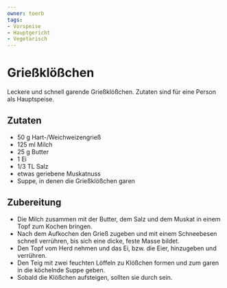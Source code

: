 ```yaml
---
owner: toerb
tags:
- Vorspeise
- Hauptgericht
- Vegetarisch
---
```


Grießklößchen
=============

Leckere und schnell garende Grießklößchen. Zutaten sind für eine Person als Hauptspeise.

## Zutaten
* 50 g Hart-/Weichweizengrieß
* 125 ml Milch
* 25 g Butter
* 1 Ei
* 1/3 TL Salz
* etwas geriebene Muskatnuss
* Suppe, in denen die Grießklößchen garen

## Zubereitung
* Die Milch zusammen mit der Butter, dem Salz und dem Muskat in einem Topf zum Kochen bringen.
* Nach dem Aufkochen den Grieß zugeben und mit einem Schneebesen schnell verrühren, bis sich eine dicke, feste Masse bildet.
* Den Topf vom Herd nehmen und das Ei, bzw. die Eier, hinzugeben und verrühren.
* Den Teig mit zwei feuchten Löffeln zu Klößchen formen und zum garen in die köchelnde Suppe geben.
* Sobald die Klößchen aufsteigen, sollten sie durch sein.
